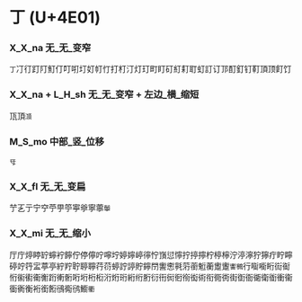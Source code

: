 # 丁 (U+4E01) 

### X_X_na 无_无_变窄
`丁`㓅㣔䟓䦺䰳仃叮咑圢奵帄忊打朾汀灯玎町盯矴糽耓耵虰訂订邒酊釘钉靪頂顶飣饤

### X_X_na + L_H_sh 无_无_变窄 + 左边_横_缩短
㼗頂`㴿`

### M_S_mo 中部_竖_位移
`㸦`

### X_X_fl 无_无_变扁
艼㐉亍宁䆑苧甼䇡寕㸘寧薴`鬡`

### X_X_mi 无_无_缩小
厅庁㷚䁎䍆䗿䘢䭢佇停儜咛嚀坾婷嬣嵉㣷㤖嵿愆懧拧揨擰柠楟檸泞渟濘狞獰疔眝矃碠竚筕㿾葶亭紵羜聍聤聹荇葕蝏詝諪貯鑏閅讆㦣㲰䓷䕔䰢蘅躗躛`讏鸋`行㗸㘅䀪䘕䘖㤚䘗䘘䘙䚘䟰䡓䯒哘垳桁椼洐烆珩絎绗胻衍衎衏衐衑衒術衔衕衖街衘衙衚衛衜衝衞衟衠衡裄銜餰鴴鵆鸻䲗`衢`
